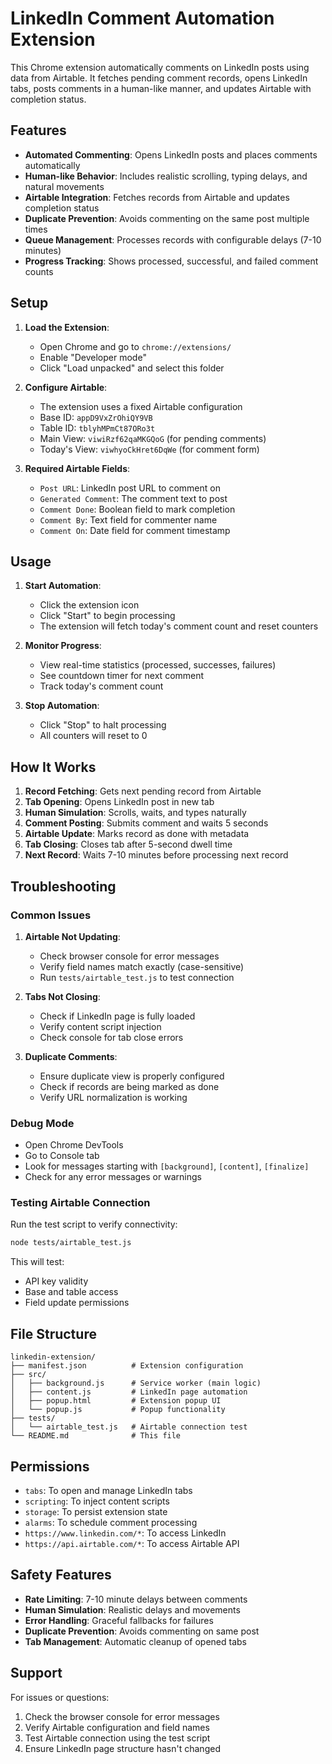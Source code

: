 # LinkedIn Comment Automation Extension

This Chrome extension automatically comments on LinkedIn posts using data from Airtable. It fetches pending comment records, opens LinkedIn tabs, posts comments in a human-like manner, and updates Airtable with completion status.

## Features

- **Automated Commenting**: Opens LinkedIn posts and places comments automatically
- **Human-like Behavior**: Includes realistic scrolling, typing delays, and natural movements
- **Airtable Integration**: Fetches records from Airtable and updates completion status
- **Duplicate Prevention**: Avoids commenting on the same post multiple times
- **Queue Management**: Processes records with configurable delays (7-10 minutes)
- **Progress Tracking**: Shows processed, successful, and failed comment counts

## Setup

1. **Load the Extension**:
   - Open Chrome and go to `chrome://extensions/`
   - Enable "Developer mode"
   - Click "Load unpacked" and select this folder

2. **Configure Airtable**:
   - The extension uses a fixed Airtable configuration
   - Base ID: `appD9VxZrOhiQY9VB`
   - Table ID: `tblyhMPmCt87ORo3t`
   - Main View: `viwiRzf62qaMKGQoG` (for pending comments)
   - Today's View: `viwhyoCkHret6DqWe` (for comment form)

3. **Required Airtable Fields**:
   - `Post URL`: LinkedIn post URL to comment on
   - `Generated Comment`: The comment text to post
   - `Comment Done`: Boolean field to mark completion
   - `Comment By`: Text field for commenter name
   - `Comment On`: Date field for comment timestamp

## Usage

1. **Start Automation**:
   - Click the extension icon
   - Click "Start" to begin processing
   - The extension will fetch today's comment count and reset counters

2. **Monitor Progress**:
   - View real-time statistics (processed, successes, failures)
   - See countdown timer for next comment
   - Track today's comment count

3. **Stop Automation**:
   - Click "Stop" to halt processing
   - All counters will reset to 0

## How It Works

1. **Record Fetching**: Gets next pending record from Airtable
2. **Tab Opening**: Opens LinkedIn post in new tab
3. **Human Simulation**: Scrolls, waits, and types naturally
4. **Comment Posting**: Submits comment and waits 5 seconds
5. **Airtable Update**: Marks record as done with metadata
6. **Tab Closing**: Closes tab after 5-second dwell time
7. **Next Record**: Waits 7-10 minutes before processing next record

## Troubleshooting

### Common Issues

1. **Airtable Not Updating**:
   - Check browser console for error messages
   - Verify field names match exactly (case-sensitive)
   - Run `tests/airtable_test.js` to test connection

2. **Tabs Not Closing**:
   - Check if LinkedIn page is fully loaded
   - Verify content script injection
   - Check console for tab close errors

3. **Duplicate Comments**:
   - Ensure duplicate view is properly configured
   - Check if records are being marked as done
   - Verify URL normalization is working

### Debug Mode

- Open Chrome DevTools
- Go to Console tab
- Look for messages starting with `[background]`, `[content]`, `[finalize]`
- Check for any error messages or warnings

### Testing Airtable Connection

Run the test script to verify connectivity:

```bash
node tests/airtable_test.js
```

This will test:
- API key validity
- Base and table access
- Field update permissions

## File Structure

```
linkedin-extension/
├── manifest.json          # Extension configuration
├── src/
│   ├── background.js      # Service worker (main logic)
│   ├── content.js         # LinkedIn page automation
│   ├── popup.html         # Extension popup UI
│   └── popup.js           # Popup functionality
├── tests/
│   └── airtable_test.js   # Airtable connection test
└── README.md              # This file
```

## Permissions

- `tabs`: To open and manage LinkedIn tabs
- `scripting`: To inject content scripts
- `storage`: To persist extension state
- `alarms`: To schedule comment processing
- `https://www.linkedin.com/*`: To access LinkedIn
- `https://api.airtable.com/*`: To access Airtable API

## Safety Features

- **Rate Limiting**: 7-10 minute delays between comments
- **Human Simulation**: Realistic delays and movements
- **Error Handling**: Graceful fallbacks for failures
- **Duplicate Prevention**: Avoids commenting on same post
- **Tab Management**: Automatic cleanup of opened tabs

## Support

For issues or questions:
1. Check the browser console for error messages
2. Verify Airtable configuration and field names
3. Test Airtable connection using the test script
4. Ensure LinkedIn page structure hasn't changed